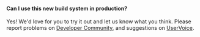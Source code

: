 #### Can I use this new build system in production?

Yes! We'd love for you to try it out and let us know what you think. Please report problems on [Developer Community](https://developercommunity.visualstudio.com/), and suggestions on [UserVoice](https://visualstudio.uservoice.com/forums/330519-team-services).
